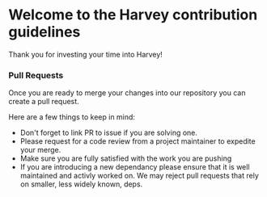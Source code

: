 # Welcome to the Harvey contribution guidelines
Thank you for investing your time into Harvey!

### Pull Requests
Once you are ready to merge your changes into our repository you can create a pull request.

Here are a few things to keep in mind:
- Don't forget to link PR to issue if you are solving one.
- Please request for a code review from a project maintainer to expedite your merge.
- Make sure you are fully satisfied with the work you are pushing
- If you are introducing a new dependancy please ensure that it is well maintained and activly worked on. We may reject pull requests that rely on smaller, less widely known, deps.
